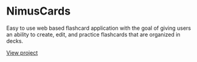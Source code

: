 # NimusCards

Easy to use web based flashcard application with the goal of giving users an ability to create, edit, and practice flashcards that are organized in decks.

[View project](https://andriuskv.github.io/nimus-cards)
